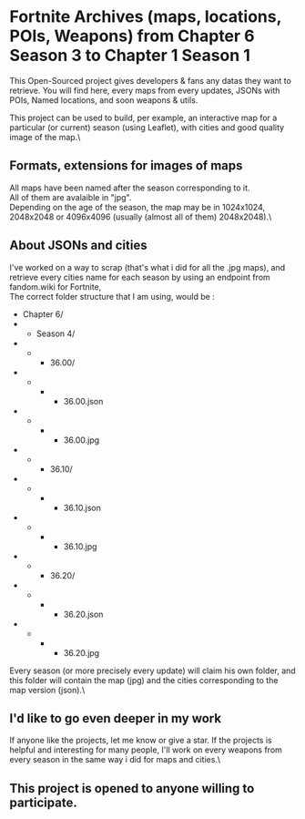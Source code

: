 # Fortnite Archives (maps, locations, POIs, Weapons) from Chapter 6 Season 3 to Chapter 1 Season 1

This Open-Sourced project gives developers & fans any datas they want to retrieve. You will find here, every maps from every updates, JSONs with POIs, Named locations, and soon weapons & utils.

This project can be used to build, per example, an interactive map for a particular (or current) season (using Leaflet), with cities and good quality image of the map.\

## Formats, extensions for images of maps

All maps have been named after the season corresponding to it.\
All of them are avalaible in "jpg".\
Depending on the age of the season, the map may be in 1024x1024, 2048x2048 or 4096x4096 (usually (almost all of them) 2048x2048).\

## About JSONs and cities

I've worked on a way to scrap (that's what i did for all the .jpg maps), and retrieve every cities name for each season by using an endpoint from fandom.wiki for Fortnite,\
The correct folder structure that I am using, would be :
- Chapter 6/
- - Season 4/
- - -  36.00/
- - - - 36.00.json
- - - - 36.00.jpg
- - -  36.10/
- - - - 36.10.json
- - - - 36.10.jpg
- - -  36.20/
- - - - 36.20.json
- - - - 36.20.jpg

Every season (or more precisely every update) will claim his own folder, and this folder will contain the map (jpg) and the cities corresponding to the map version (json).\

## I'd like to go even deeper in my work

If anyone like the projects, let me know or give a star. If the projects is helpful and interesting for many people, I'll work on every weapons from every season in the same way i did for maps and cities.\

## This project is opened to anyone willing to participate.

